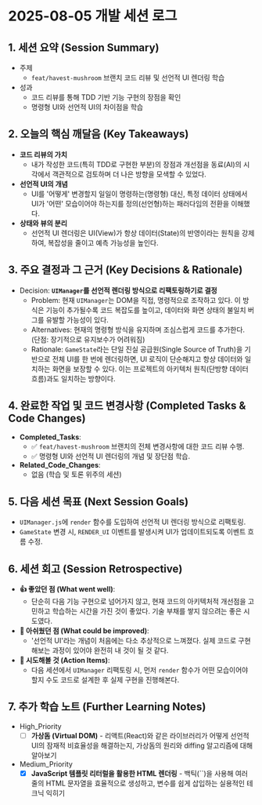# 2025-08-05 개발 세션 로그

## 1. 세션 요약 (Session Summary)

- 주제
  - `feat/havest-mushroom` 브랜치 코드 리뷰 및 선언적 UI 렌더링 학습
- 성과
  - 코드 리뷰를 통해 TDD 기반 기능 구현의 장점을 확인
  - 명령형 UI와 선언적 UI의 차이점을 학습

## 2. 오늘의 핵심 깨달음 (Key Takeaways)

- **코드 리뷰의 가치**
  - 내가 작성한 코드(특히 TDD로 구현한 부분)의 장점과 개선점을 동료(AI)의 시각에서 객관적으로 검토하며 더 나은 방향을 모색할 수 있었다.
- **선언적 UI의 개념**
  - UI를 '어떻게' 변경할지 일일이 명령하는(명령형) 대신, 특정 데이터 상태에서 UI가 '어떤' 모습이어야 하는지를 정의(선언형)하는 패러다임의 전환을 이해했다.
- **상태와 뷰의 분리**
  - 선언적 UI 렌더링은 UI(View)가 항상 데이터(State)의 반영이라는 원칙을 강제하여, 복잡성을 줄이고 예측 가능성을 높인다.

## 3. 주요 결정과 그 근거 (Key Decisions & Rationale)

- Decision: **`UIManager`를 선언적 렌더링 방식으로 리팩토링하기로 결정**
  - Problem: 현재 `UIManager`는 DOM을 직접, 명령적으로 조작하고 있다. 이 방식은 기능이 추가될수록 코드 복잡도를 높이고, 데이터와 화면 상태의 불일치 버그를 유발할 가능성이 있다.
  - Alternatives: 현재의 명령형 방식을 유지하며 조심스럽게 코드를 추가한다. (단점: 장기적으로 유지보수가 어려워짐)
  - Rationale: `GameState`라는 단일 진실 공급원(Single Source of Truth)을 기반으로 전체 UI를 한 번에 렌더링하면, UI 로직이 단순해지고 항상 데이터와 일치하는 화면을 보장할 수 있다. 이는 프로젝트의 아키텍처 원칙(단방향 데이터 흐름)과도 일치하는 방향이다.

## 4. 완료한 작업 및 코드 변경사항 (Completed Tasks & Code Changes)

- **Completed_Tasks**:
  - ✅ `feat/havest-mushroom` 브랜치의 전체 변경사항에 대한 코드 리뷰 수행.
  - ✅ 명령형 UI와 선언적 UI 렌더링의 개념 및 장단점 학습.
- **Related_Code_Changes**:
  - 없음 (학습 및 토론 위주의 세션)

## 5. 다음 세션 목표 (Next Session Goals)

- `UIManager.js`에 `render` 함수를 도입하여 선언적 UI 렌더링 방식으로 리팩토링.
- `GameState` 변경 시, `RENDER_UI` 이벤트를 발생시켜 UI가 업데이트되도록 이벤트 흐름 수정.

## 6. 세션 회고 (Session Retrospective)

- **👍 좋았던 점 (What went well)**:
  - 단순히 다음 기능 구현으로 넘어가지 않고, 현재 코드의 아키텍처적 개선점을 고민하고 학습하는 시간을 가진 것이 좋았다. 기술 부채를 쌓지 않으려는 좋은 시도였다.
- **🤔 아쉬웠던 점 (What could be improved)**:
  - '선언적 UI'라는 개념이 처음에는 다소 추상적으로 느껴졌다. 실제 코드로 구현해보는 과정이 있어야 완전히 내 것이 될 것 같다.
- **🚀 시도해볼 것 (Action Items)**:
  - 다음 세션에서 `UIManager` 리팩토링 시, 먼저 `render` 함수가 어떤 모습이어야 할지 수도 코드로 설계한 후 실제 구현을 진행해본다.

## 7. 추가 학습 노트 (Further Learning Notes)

- High_Priority
  - [ ] **가상돔 (Virtual DOM)** - 리액트(React)와 같은 라이브러리가 어떻게 선언적 UI의 잠재적 비효율성을 해결하는지, 가상돔의 원리와 diffing 알고리즘에 대해 알아보기

- Medium_Priority
  - [x] **JavaScript 템플릿 리터럴을 활용한 HTML 렌더링** - 백틱(``)을 사용해 여러 줄의 HTML 문자열을 효율적으로 생성하고, 변수를 쉽게 삽입하는 실용적인 테크닉 익히기
